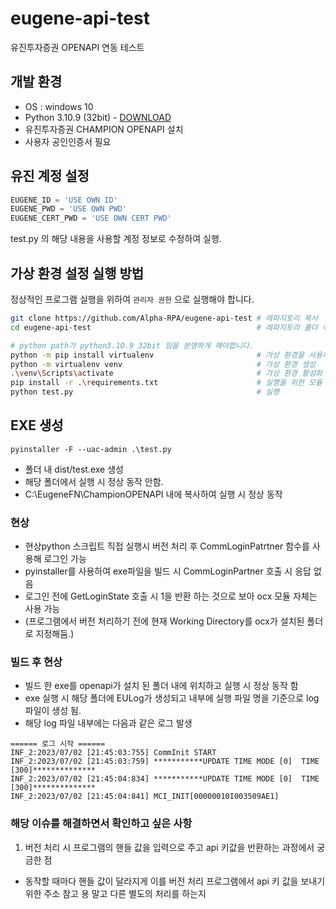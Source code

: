 # eugene-api-test
유진투자증권 OPENAPI 연동 테스트

## 개발 환경
- OS : windows 10
- Python 3.10.9 (32bit) - [DOWNLOAD](https://www.python.org/ftp/python/3.10.9/python-3.10.9.exe)
- 유진투자증권 CHAMPION OPENAPI 설치
- 사용자 공인인증서 필요

## 유진 계정 설정
```python:test.py
EUGENE_ID = 'USE OWN ID'
EUGENE_PWD = 'USE OWN PWD'
EUGENE_CERT_PWD = 'USE OWN CERT PWD'
```
test.py 의 해당 내용을 사용할 계정 정보로 수정하여 실행.

## 가상 환경 설정 실행 방법
정상적인 프로그램 실행을 위하여 `관리자 권한` 으로 실행해야 합니다.
```bash
git clone https://github.com/Alpha-RPA/eugene-api-test # 레파지토리 복사
cd eugene-api-test                                     # 레파지토리 폴더 이동

# python path가 python3.10.9 32bit 임을 분명하게 해야합니다.
python -m pip install virtualenv                       # 가상 환경을 사용하기 위한 모듈 설치
python -m virtualenv venv                              # 가상 환경 생성
.\venv\Scripts\activate                                # 가상 환경 활성화
pip install -r .\requirements.txt                      # 실행을 위한 모듈 설치
python test.py                                         # 실행
```

## EXE 생성
```
pyinstaller -F --uac-admin .\test.py
```
- 폴더 내 dist/test.exe 생성
- 해당 폴더에서 실행 시 정상 동작 안함.
- C:\EugeneFN\ChampionOPENAPI 내에 복사하여 실행 시 정상 동작


### 현상 
- 현상python 스크립트 직접 실행시 버전 처리 후 CommLoginPatrtner 함수를 사용해 로그인 가능
- pyinstaller를 사용하여 exe파일을 빌드 시 CommLoginPartner 호출 시 응답 없음
- 로그인 전에 GetLoginState 호출 시 1을 반환 하는 것으로 보아 ocx 모듈 자체는 사용 가능
- (프로그램에서 버전 처리하기 전에 현재 Working Directory를 ocx가 설치된 폴더로 지정해둠.)

### 빌드 후 현상
- 빌드 한 exe를 openapi가 설치 된 폴더 내에 위치하고 실행 시 정상 동작 함
- exe 실행 시 해당 폴더에 EULog가 생성되고 내부에 실행 파일 명을 기준으로 log 파일이 생성 됨.
- 해당 log 파일 내부에는 다음과 같은 로그 발생
```
====== 로그 시작 ======
INF_2:2023/07/02 [21:45:03:755] CommInit START
INF_2:2023/07/02 [21:45:03:759] ***********UPDATE TIME MODE [0]  TIME [300]**************
INF_2:2023/07/02 [21:45:04:834] ***********UPDATE TIME MODE [0]  TIME [300]**************
INF_2:2023/07/02 [21:45:04:841] MCI_INIT[00000010I003509AE1]
```

### 해당 이슈를 해결하면서 확인하고 싶은 사항
1. 버전 처리 시 프로그램의 핸들 값을 입력으로 주고 api 키값을 반환하는 과정에서 궁금한 점
- 동작할 때마다 핸들 값이 달라지게 이를 버전 처리 프로그램에서 api 키 값을 보내기 위한 주소 참고 용 말고 다른 별도의 처리를 하는지
